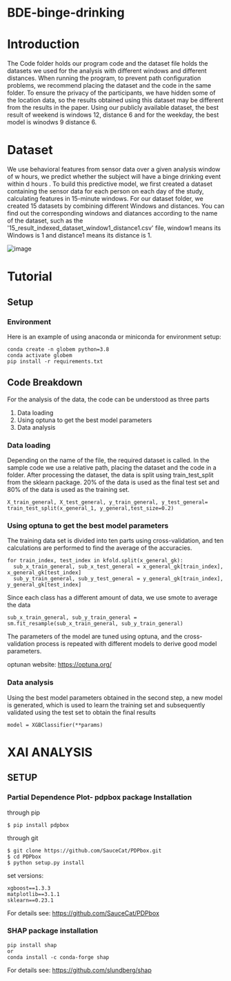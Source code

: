 # BDE-binge-drinking

# Introduction

The Code folder holds our program code and the dataset file holds the datasets we used for the analysis with different windows and different distances. When running the program, to prevent path configuration problems, we recommend placing the dataset and the code in the same folder. To ensure the privacy of the participants, we have hidden some of the location data, so the results obtained using this dataset may be different from the results in the paper. Using our publicly available dataset, the best result of weekend is windows 12, distance 6 and for the weekday, the best model is winodws 9 distance 6.

# Dataset
We use behavioral features from sensor data over a given analysis window of w hours, we predict whether the subject will have a binge drinking event within d hours . To build this predictive model, we first created a dataset containing the sensor data for each person on each day of the study, calculating features in 15-minute windows. For our dataset folder, we created 15 datasets by combining different Windows and distances. You can find out the corresponding windows and diatances according to the name of the dataset, such as the '15_result_indexed_dataset_window1_distance1.csv' file, window1 means its Windows is 1 and distance1 means its distance is 1.

![image](https://github.com/stevenshci/BDE-binge-drinking/blob/main/IMG/img_01.png)

# Tutorial

## Setup

### Environment

Here is an example of using anaconda or miniconda for environment setup:

```
conda create -n globem python=3.8
conda activate globem
pip install -r requirements.txt
```

## Code Breakdown
For the analysis of the data, the code can be understood as three parts
1. Data loading
2. Using optuna to get the best model parameters
3. Data analysis

### Data loading
Depending on the name of the file, the required dataset is called. In the sample code we use a relative path, placing the dataset and the code in a folder. After processing the dataset, the data is split using train_test_split from the sklearn package. 20% of the data is used as the final test set and 80% of the data is used as the training set.
```
X_train_general, X_test_general, y_train_general, y_test_general= train_test_split(x_general_1, y_general,test_size=0.2)
```
### Using optuna to get the best model parameters
The training data set is divided into ten parts using cross-validation, and ten calculations are performed to find the average of the accuracies. 
```
for train_index, test_index in kfold.split(x_general_gk):
  sub_x_train_general, sub_x_test_general = x_general_gk[train_index], x_general_gk[test_index]
  sub_y_train_general, sub_y_test_general = y_general_gk[train_index], y_general_gk[test_index]
```
Since each class has a different amount of data, we use smote to average the data
```
sub_x_train_general, sub_y_train_general = sm.fit_resample(sub_x_train_general, sub_y_train_general)
```
The parameters of the model are tuned using optuna, and the cross-validation process is repeated with different models to derive good model parameters.

optunan website: https://optuna.org/
### Data analysis
Using the best model parameters obtained in the second step, a new model is generated, which is used to learn the training set and subsequently validated using the test set to obtain the final results
```
model = XGBClassifier(**params)
```

# XAI ANALYSIS
## SETUP 
### Partial Dependence Plot- pdpbox package Installation

through pip 
```
$ pip install pdpbox
```
through git
```
$ git clone https://github.com/SauceCat/PDPbox.git
$ cd PDPbox
$ python setup.py install
```
set versions:
```
xgboost==1.3.3
matplotlib==3.1.1
sklearn==0.23.1
```
For details see: https://github.com/SauceCat/PDPbox

### SHAP package installation

```
pip install shap
or
conda install -c conda-forge shap
```
For details see: https://github.com/slundberg/shap
